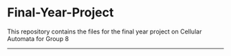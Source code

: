 # Final-Year-Project

This repository contains the files for the final year project on Cellular Automata for Group 8 

---